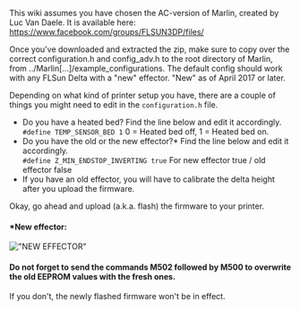 This wiki assumes you have chosen the AC-version of Marlin, created by Luc Van Daele.
It is available here: https://www.facebook.com/groups/FLSUN3DP/files/

Once you've downloaded and extracted the zip, make sure to copy over the correct configuration.h and config_adv.h to the root directory of Marlin, from ../Marlin[...]/example_configurations. 
The default config should work with any FLSun Delta with a "new" effector. "New" as of April 2017 or later.

Depending on what kind of printer setup you have, there are a couple of things you might need to edit in the `configuration.h` file.  
* Do you have a heated bed? Find the line below and edit it accordingly.  
`#define TEMP_SENSOR_BED 1` 0 = Heated bed off, 1 = Heated bed on.
* Do you have the old or the new effector?* Find the line below and edit it accordingly.  
`#define Z_MIN_ENDSTOP_INVERTING true` For new effector true / old effector false  
* If you have an old effector, you will have to calibrate the delta height after you upload the firmware.

Okay, go ahead and upload (a.k.a. flash) the firmware to your printer.

#### *New effector:
!["NEW EFFECTOR"](https://scontent-arn2-1.xx.fbcdn.net/v/t1.0-9/18010586_10155184832969898_4740342755464095595_n.jpg?oh=7080f7925ba50625338a98816b1b9116&oe=59853FD3)

#### Do not forget to send the commands M502 followed by M500 to overwrite the old EEPROM values with the fresh ones.

If you don't, the newly flashed firmware won't be in effect.
